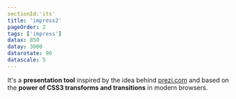 ```yaml
---
sectionId:'its'
title: 'impress2'
pageOrder: 2
tags: ['impress']
datax: 850
datay: 3000
datarotate: 90
datascale: 5
---
```

It's a **presentation tool**
inspired by the idea behind [prezi.com](http://prezi.com)
and based on the **power of CSS3 transforms and transitions** in modern browsers.
